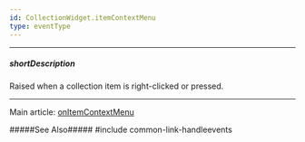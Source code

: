 ```yaml
---
id: CollectionWidget.itemContextMenu
type: eventType
---
```

---
##### shortDescription
Raised when a collection item is right-clicked or pressed.

---
Main article: [onItemContextMenu](/api-reference/10%20UI%20Components/CollectionWidget/1%20Configuration/onItemContextMenu.md '{basewidgetpath}/Configuration/#onItemContextMenu')

#####See Also#####
#include common-link-handleevents